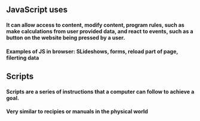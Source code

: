 ## JavaScript uses

#### It can allow access to content, modify content, program rules, such as make calculations from user provided data, and react to events, such as a button on the website being pressed by a user.

#### Examples of JS in browser: SLideshows, forms, reload part of page, filerting data

## Scripts

#### Scripts are a series of instructions that  a computer can follow to achieve a goal.

#### Very similar to recipies or manuals in the physical world

#### 